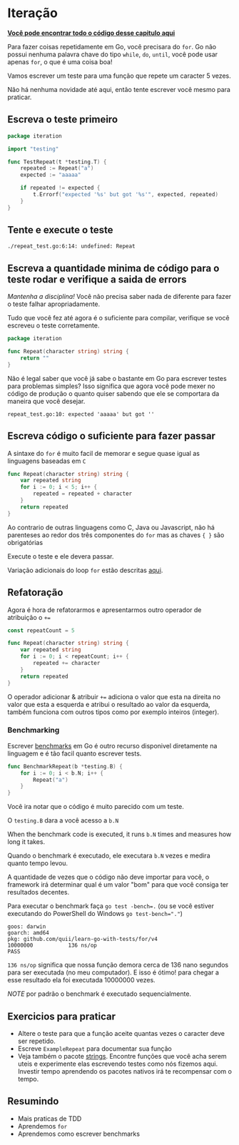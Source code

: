 # Iteração

**[Você pode encontrar todo o código desse capitulo aqui](https://github.com/quii/learn-go-with-tests/tree/master/for)**

Para fazer coisas repetidamente em Go, você precisara do `for`. Go não possui nenhuma palavra chave do tipo `while`, `do`, `until`, você pode usar apenas `for`, o que é uma coisa boa!

Vamos escrever um teste para uma função que repete um caracter 5 vezes.

Não há nenhuma novidade até aqui, então tente escrever você mesmo para praticar.

## Escreva o teste primeiro

```go
package iteration

import "testing"

func TestRepeat(t *testing.T) {
    repeated := Repeat("a")
    expected := "aaaaa"

    if repeated != expected {
        t.Errorf("expected '%s' but got '%s'", expected, repeated)
    }
}
```

## Tente e execute o teste

`./repeat_test.go:6:14: undefined: Repeat`

## Escreva a quantidade minima de código para o teste rodar e verifique a saida de errors

_Mantenha a disciplina!_ Você não precisa saber nada de diferente para fazer o teste falhar apropriadamente.

Tudo que você fez até agora é o suficiente para compilar, verifique se você escreveu o teste corretamente.

```go
package iteration

func Repeat(character string) string {
    return ""
}
```

Não é legal saber que você já sabe o bastante em Go para escrever testes para problemas simples? Isso significa que agora você pode mexer no código de produção o quanto quiser sabendo que ele se comportara da maneira que você desejar.

`repeat_test.go:10: expected 'aaaaa' but got ''`

## Escreva código o suficiente para fazer passar

A sintaxe do `for` é muito facil de memorar e segue quase igual as linguagens baseadas em `C`

```go
func Repeat(character string) string {
    var repeated string
    for i := 0; i < 5; i++ {
        repeated = repeated + character
    }
    return repeated
}
```

Ao contrario de outras linguagens como C, Java ou Javascript, não há parenteses ao redor dos três componentes do `for` mas as chaves `{ }` são obrigatórias

Execute o teste e ele devera passar.

Variação adicionais do loop `for` estão descritas [aqui](https://gobyexample.com/for).

## Refatoração

Agora é hora de refatorarmos e apresentarmos outro operador de atribuição o `+=`

```go
const repeatCount = 5

func Repeat(character string) string {
    var repeated string
    for i := 0; i < repeatCount; i++ {
        repeated += character
    }
    return repeated
}
```

O operador adicionar & atribuir `+=` adiciona o valor que esta na direita no valor que esta a esquerda e atribui o resultado ao valor da esquerda, também funciona com outros tipos como por exemplo inteiros (integer).

### Benchmarking

Escrever [benchmarks](https://golang.org/pkg/testing/#hdr-Benchmarks) em Go é outro recurso disponivel diretamente na linguagem e é tão facil quanto escrever tests.

```go
func BenchmarkRepeat(b *testing.B) {
    for i := 0; i < b.N; i++ {
        Repeat("a")
    }
}
```

Você ira notar que o código é muito parecido com um teste.

O `testing.B` dara a você acesso a `b.N`

When the benchmark code is executed, it runs `b.N` times and measures how long it takes.

Quando o benchmark é executado, ele executara `b.N` vezes e medira quanto tempo levou.

A quantidade de vezes que o código não deve importar para você, o framework irá determinar qual é um valor "bom" para que você consiga ter resultados decentes.

Para executar o benchmark faça `go test -bench=.` (ou se você estiver executando do PowerShell do Windows `go test-bench="."`)

```text
goos: darwin
goarch: amd64
pkg: github.com/quii/learn-go-with-tests/for/v4
10000000           136 ns/op
PASS
```

`136 ns/op` significa que nossa função demora cerca de 136 nano segundos para ser executada \(no meu computador). E isso é ótimo! para chegar a esse resultado ela foi executada 10000000 vezes.

_NOTE_ por padrão o benchmark é executado sequencialmente.

## Exercicios para praticar

* Altere o teste para que a função aceite quantas vezes o caracter deve ser repetido.
* Escreve `ExampleRepeat` para documentar sua função
* Veja também o pacote [strings](https://golang.org/pkg/strings). Encontre funções que você acha serem uteis e experimente elas escrevendo testes como nós fizemos aqui. Investir tempo aprendendo os pacotes nativos irá te recompensar com o tempo.

## Resumindo

* Mais praticas de TDD
* Aprendemos `for`
* Aprendemos como escrever benchmarks
